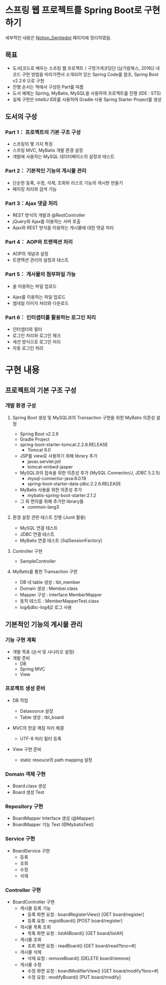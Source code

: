 # 스프링 웹 프로젝트를 Spring Boot로 구현하기
세부적인 내용은 [Notion_Gentledot](https://www.notion.so/gentledot/Spring-Boot-4906cbe24eb54227975a7a9699288743) 페이지에 정리하였음.

## 목표
- 도서[코드로 배우는 스프링 웹 프로젝트 / 구멍가게코딩단 (남가람북스, 2016)] 내 코드 구현 방법을 따라가면서 소개되어 있는 Spring Code를 참조, Spring Boot v2.2.6 으로 구현
- 진행 순서는 책에서 구성된 Part를 따름
- 도서 예제는 Spring, MyBatis, MySQL을 사용하여 프로젝트를 진행 (IDE : STS)
- 실제 구현은 IntelliJ IDE를 사용하여 Gradle 사용 Spring Starter Project를 생성

##  도서의 구성
### Part 1： 프로젝트의 기본 구조 구성

- 스프링의 몇 가지 특징
- 스프링 MVC, MyBatis 개발 환경 설정
- 개발에 사용하는 MySQL 데이터베이스의 설정과 테스트

### Part 2： 기본적인 기능의 게시물 관리

- 단순한 등록, 수정, 삭제, 조회와 리스트 기능의 게시판 만들기
- 페이징 처리와 검색 기능

### Part 3：Ajax 댓글 처리

- REST 방식의 개발과 @RestController
- jQuery와 Ajax를 이용하는 서버 호출
- Ajax와 REST 방식을 이용하는 게시물에 대한 댓글 처리

### Part 4： AOP와 트랜잭션 처리

- AOP의 개념과 설정
- 트랜잭션 관리의 설정과 테스트

### Part 5： 게사물의 첨부파일 가능

- <form>을 이용하는 파일 업로드
- Ajax를 이용하는 파일 업로드
- 썸네일 이미지 처리와 다운로드

### Part 6： 인터셉터를 활용하는 로그인 처리

- 인터셉터와 필터
- 로그인 처리와 로그인 체크
- 세션 방식으로 로그인 처리
- 자동 로그인 처리


# 구현 내용
## 프로젝트의 기본 구조 구성
### 개발 환경 구성
1. Spring Boot 생성 및 MySQL과의 Transaction 구현을 위한 MyBatis 의존성 설정
    - Spring Boot v2.2.6
    - Gradle Project
    - spring-boot-starter-tomcat:2.2.6.RELEASE
        - Tomcat 9.0
    - JSP를 view로 사용하기 위해 library 추가
        - javax.servlet:jstl
        - tomcat-embed-jasper     
    - MySQL과의 접속을 위한 의존성 추가 (MySQL Connector/J, JDBC 5.2.5)
        - mysql-connector-java:8.0.19
        - spring-boot-starter-data-jdbc:2.2.6.RELEASE
    - MyBatis 사용을 위한 의존성 추가
        - mybatis-spring-boot-starter:2.1.2
    - 그 외 편의를 위해 추가한 library들
        - common-lang3
        
2. 환경 설정 관련 테스트 진행 (Junit 활용)
    - MySQL 연결 테스트
    - JDBC 연결 테스트
    - MyBatis 연결 테스트 (SqlSessionFactory)
    
3. Controller 구현
    - SampleController
    
4. MyBatis를 통한 Transaction 구현
    - DB 내 table 생성 : tbl_member
    - Domain 생성 : Member.class
    - Mapper 구성 : interface MemberMapper
    - 동작 테스트 : MemberMapperTest.class
    - log4jdbc-log4j2 로그 사용
    
    
## 기본적인 기능의 게시물 관리
### 기능 구현 계획
- 개발 목표 (순서 및 시나리오 설정)
- 개발 준비
    - DB
    - Spring MVC
    - View

### 프로젝트 생성 준비
- DB 작업
    - Datasource 설정
    - Table 생성 : tbl_board
    
- MVC의 한글 깨짐 처리 해결
    - UTF-8 처리 필터 등록

- View 구현 준비
    - static resouce의 path mapping 설정

### Domain 객체 구현
- Board.class 생성
- Board 생성 Test 

### Repository 구현
- BoardMapper Interface 생성 (@Mapper)
- BoardMapper 기능 Test (@MybatisTest)

### Service 구현
- BoardService 구현
    - 등록
    - 조회
    - 수정
    - 삭제

### Controller 구현
- BoardController 구현
    - 게시물 등록 기능
        - 등록 화면 요청 : boardRegisterView() [GET board/register]
        - 등록 요청 : registBoard() [POST board/register]
    - 게시물 목록 조회
        - 목록 화면 요청 : listAllBoard() [GET board/listAll]
    - 게시물 조회
        - 조회 화면 요청 : readBoard() [GET board/read?bno=#]
    - 게시물 삭제
        - 삭제 요청 : removeBoard() [DELETE board/remove]
    - 게시물 수정
        - 수정 화면 요청 : boardModifierView() [GET board/modify?bno=#]
        - 수정 요청 : modifyBoard() [PUT board/modify]
